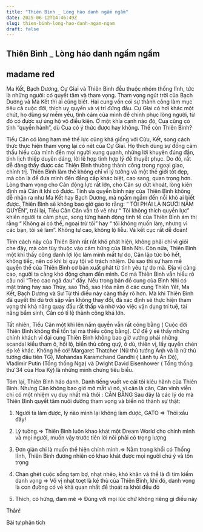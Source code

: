 ```yaml
---
title: "Thiên Bình _ Lòng háo danh ngấm ngầm"
date: 2025-06-12T14:46:49Z
slug: thien-binh-long-hao-danh-ngam-ngam
draft: false
---
```


## Thiên Bình _ Lòng háo danh ngấm ngầm

## madame red

Ma Kết, Bạch Dương, Cự Gỉaỉ và Thiên Bình đều thuộc nhóm thống lĩnh, tức là những người: có quyết tâm và tham vọng. Tham vọng ngút trời của Bạch Dương và Ma Kết thì ai cũng biết. Hai cung vốn coi sự thành công làm mục tiêu cả cuộc đời, thích uy quyền và vị trí đứng đầu. Cự Gỉai có hơi khác một chút, họ dùng sự mềm yếu, tình cảm của mình để chinh phục lòng người, từ đó có được sự ủng hộ vô điều kiện. Ở một khía cạnh nào đó, Cua cũng có tính “quyền hành”, dù Cua có ý thức được hay không. Thế còn Thiên Bình?
 
Tiểu Cân có lòng ham mê thế lực cũng khá giống với Cừu, Kết, song cách thức thực hiện tham vọng lại có nét của Cự Gỉai. Họ thích dùng sự đồng cảm thấu hiểu của mình đến mọi người xung quanh, những lời khuyên đúng đắn, tính lịch thiệp duyên dáng, lời lẽ hợp tình hợp lý để thuyết phục. Do đó, rất dễ dàng thấy được các Thiên Bình thường thành công trong ngoại giao, chính trị. Thiên Bình làm thế không chỉ vỉ lý tưởng và một thế giới tốt đẹp, mà còn là để đưa mình đến đẳng cấp khác biệt, cao sang, quan trọng hơn. Lòng tham vọng cho Cân động lực rất lớn, cho Cân sự dứt khoát, lòng kiên định mà Cân ít khi có được. Tính ưa quyền bính này của Thiên Bình không dễ nhận ra như Ma Kết hay Bạch Dương, mà ngấm ngầm đến nỗi khó ai biết được. Thiên Bình sẽ không bao giờ gào to rằng: “ TÔI PHẢI LÀ NGƯỜI NẮM QUYỀN”, trái lại, Tiểu Cân Cân vẫn tỏ vẻ như “ Tôi không thích quyền lực” khiến người ta cảm phục, song từng hành động tinh tế của Thiên Bình ám thị rằng “ Không ai có thể, ngoại trừ tôi” hay “ tôi không muốn làm, nhưng vì các bạn, tôi sẽ làm”. Không tự cao, không lộ liễu. Và kết cục rất dễ đoán!
 
Tính cách này của Thiên Bình rất rất khó phát hiện, không phải chỉ vì giỏi che đậy, mà còn tùy thuộc vào cảm hứng của Bình Nhi. Còn nữa, Thiên Bình một khi thấy công danh lợi lộc làm mình mất tự do, Cân lập tức bỏ hết, không tiếc, nên có khi bị quy tội vô trách nhiệm. Dú sao thì sự ham mê quyền thế của Thiên Bình cơ bản xuất phát từ tình yêu tự do mà. Địa vị càng cao, người ta càng khó động chạm đến mình. Cơ mà Thiên Bình vẫn hiểu rõ câu nói “Trèo cao ngã đau” đấy. Nếu trong bản đồ cung của Bình Nhi có mặt trăng hay sao Thủy, sao Thổ, sao Hỏa nằm ở các cung Thiên Yết, Ma Kết, Bạch Dương và Sư Tử thì điều này càng thấy rõ hơn. Mà khi Thiên Bình đã quyết thì dủ trời sập vẫn không thay đổi, đã xác định sẽ thực hiện tham vọng thì khả năng quay đầu rất thấp và nhờ vào việc vận dụng trí tuệ, tài năng bẩm sinh, Cân có tỉ lệ thành công khá lớn.
 
Tất nhiên, Tiểu Cân một khi lên nắm quyền vẫn rất công bằng ( Cuộc đời Thiên Bình không thể tồn tại mà thiếu công bằng). Cứ để ý sẽ thấy những chính khách vĩ đại cung Thiên Bình không bao giờ vướng phải những scandal kiểu tham ô, hối lộ, biển thủ công quỹ, ô dù, thiên vị, lấy quyền chén ép kẻ khác. Không hề có! Margaret Thatcher (Nữ thủ tướng Anh và là nữ thủ tướng đầu tiên TG), Mohandas Karamchand Gandhi ( Lãnh tụ Ấn Độ), Vladimir Putin (Tổng thống Nga) và Dwight David Eisenhower ( Tổng thống thứ 34 của Hoa Kỳ) là những minh chứng tiêu biểu.
 
Tóm lại, Thiên Bình háo danh. Danh tiếng vuốt ve cái tôi kiêu hãnh của Thiên Bình. Nhưng Cân không bao giờ mờ mắt vì nó, vì cân là cân, Cân vĩnh viễn chỉ có một nhiệm vụ duy nhất mà thôi : CÂN BẰNG
Sau đây là các lý do mà Thiên Bình quyết tâm nuôi dưỡng tham vọng và biến nó thành sự thật:
 
1. Người ta làm được, lý nào mình lại không làm được, GATO => Thói xấu đây!
 
2. Lý tưởng.=> Thiên Bình luôn khao khát một Dream World cho chính mình và mọi người, muốn vậy trước tiên lời nói phải có trọng lượng
 
3. Đơn giản chỉ là muốn thể hiện chính mình.=> Nằm trong khối có Thống lĩnh, Thiên Bình đương nhiên có khao khát được mọi người chú ý và tôn trọng
 
4. Chán ghét cuộc sống tạm bợ, nhạt nhẽo, khó khăn và thế là đi tìm kiếm danh vọng => Vô vị nhạt toẹt là kẻ thù của Thiên Bình, khi đó, danh vọng là con đường có vẻ khả quan nhất để thoát ra khỏi đều đó
 
5. Thích, có hứng, đam mê => Đúng với mọi lúc chứ không riêng gì điều này
 
Thân! 
 
Bài tự phân tích